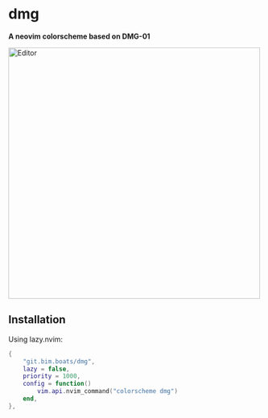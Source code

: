 # dmg

__A neovim colorscheme based on DMG-01__

<img src="./pics/2023-06-13_19-49.png" alt="Editor" width="500"/>

## Installation

Using lazy.nvim:

```lua
{
	"git.bim.boats/dmg",
	lazy = false,
	priority = 1000,
	config = function()
		vim.api.nvim_command("colorscheme dmg")
	end,
},
```
